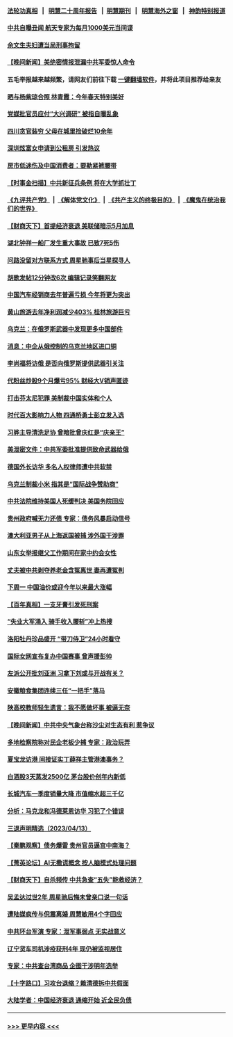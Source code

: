 #### [法轮功真相](https://github.com/gfw-breaker/truth/blob/master/README.md?t=0) &nbsp;&nbsp;|&nbsp;&nbsp; [明慧二十周年报告](https://github.com/gfw-breaker/mh-reports/blob/master/README.md?t=0) &nbsp;&nbsp;|&nbsp;&nbsp;[明慧期刊](https://github.com/gfw-breaker/mh-qikan) &nbsp;&nbsp;|&nbsp;&nbsp; [明慧海外之窗](https://github.com/gfw-breaker/mh-news/blob/master/README.md?t=0) &nbsp;&nbsp;|&nbsp;&nbsp; [神韵特别报道](https://github.com/gfw-breaker/mh-news/blob/master/shenyun.md?t=0)
#### [中共自曝丑闻 航天专家为每月1000美元当间谍](../pages/nsc413/n13972833.md?t=04151843) 
#### [余文生夫妇遭当局刑事拘留](../pages/nsc413/n13973440.md?t=04151843) 
#### [【晚间新闻】美绝密情报泄漏中共军委惊人命令](../pages/nsc413/n13973445.md?t=04151843) 
#### 五毛举报越来越频繁，请网友们前往下载 [一键翻墙软件](https://github.com/gfw-breaker/ssr-accounts)，并将此项目推荐给亲友
#### [晒与杨紫琼合照 林青霞：今年春天特别美好](../pages/nsc413/n13973193.md?t=04151843) 
#### [党媒批官员应付“大兴调研” 被指自曝乱象](../pages/nsc413/n13973274.md?t=04151843) 
#### [四川贪官装穷 父母在城里捡破烂10余年](../pages/nsc413/n13973319.md?t=04151843) 
#### [深圳炫富女申请到公租房 引发热议](../pages/nsc413/n13973321.md?t=04151843) 
#### [房市低迷伤及中国消费者：要勒紧裤腰带](../pages/nsc413/n13973175.md?t=04151843) 
#### [【时事金扫描】中共新征兵条例 将在大学抓壮丁](../pages/nsc413/n13973184.md?t=04151843) 
#### [《九评共产党》](https://github.com/begood0513/9ping.md/blob/master/README.md) &nbsp;|&nbsp; [《解体党文化》](../../../../jtdwh.md/blob/master/README.md)  &nbsp;|&nbsp; [《共产主义的终极目的》](../../../../gczydzjmd.md/blob/master/README.md) &nbsp;|&nbsp; [《魔鬼在统治我们的世界》](../../../../mgztzwmdsj.md/blob/master/README.md) 
#### [【财商天下】首提经济衰退 美联储暗示5月加息](../pages/nsc413/n13973078.md?t=04151843) 
#### [湖北钟祥一船厂发生重大事故 已致7死5伤](../pages/nsc413/n13973192.md?t=04151843) 
#### [问路没留对方联系方式 周星驰事后当星探寻人](../pages/nsc413/n13973112.md?t=04151843) 
#### [胡歌发帖12分钟改6次 编辑记录笑翻网友](../pages/nsc413/n13973095.md?t=04151843) 
#### [中国汽车经销商去年普遍亏损 今年将更为突出](../pages/nsc413/n13973081.md?t=04151843) 
#### [黄山旅游去年净利润减少403% 桂林旅游巨亏](../pages/nsc413/n13973170.md?t=04151843) 
#### [乌克兰：在俄罗斯武器中发现更多中国部件](../pages/nsc413/n13973114.md?t=04151843) 
#### [消息：中企从俄控制的乌克兰地区进口铜](../pages/nsc413/n13973038.md?t=04151843) 
#### [李尚福将访俄 是否向俄罗斯提供武器引关注](../pages/nsc413/n13973076.md?t=04151843) 
#### [代粉丝炒股9个月爆亏95% 财经大V销声匿迹](../pages/nsc413/n13973030.md?t=04151843) 
#### [打击芬太尼犯罪 美制裁中国实体和个人](../pages/nsc413/n13973042.md?t=04151843) 
#### [时代百大影响力人物 四通桥勇士彭立发入选](../pages/nsc413/n13973026.md?t=04151843) 
#### [习骅主导清洗足协 曾暗批曾庆红是“庆亲王”](../pages/nsc413/n13973067.md?t=04151843) 
#### [美泄密文件：中共军委批准提供致命武器给俄](../pages/nsc413/n13973043.md?t=04151843) 
#### [德国外长访华 多名人权律师遭中共软禁](../pages/nsc413/n13972866.md?t=04151843) 
#### [乌克兰制裁小米 指其是“国际战争赞助商”](../pages/nsc413/n13972970.md?t=04151843) 
#### [中共法院维持美国人死缓判决 美国务院回应](../pages/nsc413/n13973017.md?t=04151843) 
#### [贵州政府喊无力还债 专家：债务风暴启动信号](../pages/nsc413/n13972928.md?t=04151843) 
#### [澳大利亚男子从上海返国被捕 涉外国干涉罪](../pages/nsc413/n13973013.md?t=04151843) 
#### [山东女举报继父工作期间在家中约会女性](../pages/nsc413/n13972839.md?t=04151843) 
#### [丈夫被中共剥夺养老金含冤离世 妻再遭冤判](../pages/nsc413/n13970514.md?t=04151843) 
#### [下周一 中国油价或迎今年以来最大涨幅](../pages/nsc413/n13972853.md?t=04151843) 
#### [【百年真相】一支牙膏引发死刑案](../pages/nsc413/n13967714.md?t=04151843) 
#### [“失业大军涌入 骑手收入腰斩”冲上热搜](../pages/nsc413/n13972726.md?t=04151843) 
#### [洛阳牡丹珍品盛开 “带刀侍卫”24小时看守](../pages/nsc413/n13972836.md?t=04151843) 
#### [国际女网宣布复办中国赛事 曾声援彭帅](../pages/nsc413/n13972795.md?t=04151843) 
#### [左派公开批刘亚洲 习拿下刘或与开战有关？](../pages/nsc413/n13972740.md?t=04151843) 
#### [安徽粮食集团连续三任“一把手”落马](../pages/nsc413/n13972728.md?t=04151843) 
#### [陕高校教师轻生遗言：我不愿做坏事 被逼无奈](../pages/nsc413/n13972662.md?t=04151843) 
#### [【晚间新闻】中共中央气象台称沙尘对生态有利 惹争议](../pages/nsc413/n13972317.md?t=04151843) 
#### [多地检察院称对民企老板少捕 专家：政治玩弄](../pages/nsc413/n13972585.md?t=04151843) 
#### [夏宝龙访港 间接证实丁薛祥主管港澳事务？](../pages/nsc413/n13972567.md?t=04151843) 
#### [白酒股3天蒸发2500亿 茅台股价创年内新低](../pages/nsc413/n13972395.md?t=04151843) 
#### [长城汽车一季度销量大降 市值缩水超三千亿](../pages/nsc413/n13972367.md?t=04151843) 
#### [分析：马克龙和冯德莱恩访华 习犯了个错误](../pages/nsc413/n13971473.md?t=04151843) 
#### [三退声明精选（2023/04/13）](../pages/nsc413/n13972502.md?t=04151843) 
#### [【秦鹏观察】债务爆雷 贵州官员逼宫中南海？](../pages/nsc413/n13972378.md?t=04151843) 
#### [【菁英论坛】AI无撒谎概念 按人脑模式处理问题](../pages/nsc413/n13972340.md?t=04151843) 
#### [【财商天下】自杀频传 中共急查“五失”能救经济？](../pages/nsc413/n13972359.md?t=04151843) 
#### [吴孟达过世2年 周星驰后悔未曾亲口说一句话](../pages/nsc413/n13972302.md?t=04151843) 
#### [遭陆媒疯传与倪震离婚 周慧敏用4个字回应](../pages/nsc413/n13972338.md?t=04151843) 
#### [中共环台军演 专家：泄军事弱点 无实战意义](../pages/nsc413/n13971468.md?t=04151843) 
#### [辽宁货车司机涉疫获刑4年 现仍被监视居住](../pages/nsc413/n13972341.md?t=04151843) 
#### [专家：中共查台湾商品 企图干涉明年选举](../pages/nsc413/n13971626.md?t=04151843) 
#### [【十字路口】习攻台退缩？赖清德拆中共假面](../pages/nsc413/n13972261.md?t=04151843) 
#### [大陆学者：中国经济衰退 通缩开始 近全民负债](../pages/nsc413/n13972262.md?t=04151843) 

----
#### [ >>> 更早内容 <<< ](../indexes/nsc413-earlier.md)
